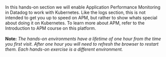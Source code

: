 In this hands-on section we will enable Application Performance Monitoring in Datadog to work with Kubernetes. Like the logs section, this is not intended to get you up to speed on APM, but rather to show whats special about doing it on Kubernetes. To learn more about APM, refer to the Introduction to APM course on this platform. 
  <br><br>**Note:** *The hands-on environments have a lifetime of one hour from the time you first visit. After one hour you will need to refresh the browser to restart them. Each hands-on exercise is a different environment.*
